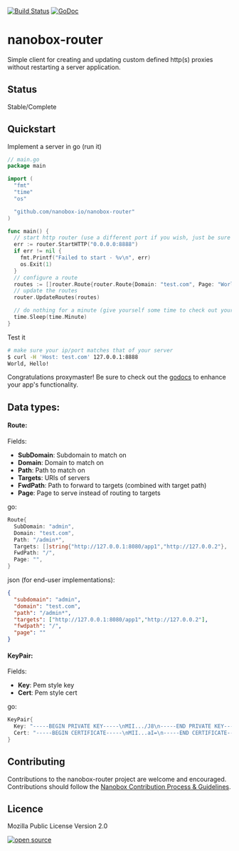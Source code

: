 [![Build Status](https://travis-ci.org/nanobox-io/nanobox-router.svg)](https://travis-ci.org/nanobox-io/nanobox-router)
[![GoDoc](https://godoc.org/github.com/nanobox-io/nanobox-router?status.svg)](https://godoc.org/github.com/nanobox-io/nanobox-router)

# nanobox-router

Simple client for creating and updating custom defined http(s) proxies without restarting a server application.

## Status

Stable/Complete

## Quickstart
Implement a server in go (run it)
```go
// main.go
package main

import (
  "fmt"
  "time"
  "os"

  "github.com/nanobox-io/nanobox-router"
)

func main() {
  // start http router (use a different port if you wish, just be sure you have permission)
  err := router.StartHTTP("0.0.0.0:8888")
  if err != nil {
    fmt.Printf("Failed to start - %v\n", err)
    os.Exit(1)
  }
  // configure a route
  routes := []router.Route{router.Route{Domain: "test.com", Page: "World, Hello!\n"}}
  // update the routes
  router.UpdateRoutes(routes)

  // do nothing for a minute (give yourself some time to check out your router)
  time.Sleep(time.Minute)
}
```
Test it
```sh
# make sure your ip/port matches that of your server
$ curl -H 'Host: test.com' 127.0.0.1:8888
World, Hello!
```
Congratulations proxymaster! Be sure to check out the [godocs](https://godoc.org/github.com/nanobox-io/nanobox-router) to enhance your app's functionality.

## Data types:
#### Route:
Fields:
- **SubDomain**: Subdomain to match on
- **Domain**: Domain to match on
- **Path**: Path to match on
- **Targets**: URIs of servers
- **FwdPath**: Path to forward to targets (combined with target path)
- **Page**: Page to serve instead of routing to targets

go:
```go
Route{
  SubDomain: "admin",
  Domain: "test.com",
  Path: "/admin*",
  Targets: []string{"http://127.0.0.1:8080/app1","http://127.0.0.2"},
  FwdPath: "/",
  Page: "",
}
```
json (for end-user implementations):
```json
{
  "subdomain": "admin",
  "domain": "test.com",
  "path": "/admin*",
  "targets": ["http://127.0.0.1:8080/app1","http://127.0.0.2"],
  "fwdpath": "/",
  "page": ""
}
```

#### KeyPair:
Fields:
- **Key**: Pem style key
- **Cert**: Pem style cert

go:
```go
KeyPair{
  Key: "-----BEGIN PRIVATE KEY-----\nMII.../J8\n-----END PRIVATE KEY-----",
  Cert: "-----BEGIN CERTIFICATE-----\nMII...aI=\n-----END CERTIFICATE-----",
}
```

## Contributing

Contributions to the nanobox-router project are welcome and encouraged. Contributions should follow the [Nanobox Contribution Process & Guidelines](https://docs.nanobox.io/contributing/).

## Licence

Mozilla Public License Version 2.0

[![open source](http://nano-assets.gopagoda.io/open-src/nanobox-open-src.png)](http://nanobox.io/open-source)
